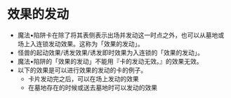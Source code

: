 # 效果的发动

* 魔法•陷阱卡在除了将其表侧表示出场并发动这一时点之外，也可以从墓地或场上入连锁发动效果。这称为「效果的发动」。
* 怪兽的起动效果/诱发效果/诱发即时效果为入连锁的「效果的发动」。
* 魔法•陷阱的「效果的发动」不能用『卡的发动无效。』的效果无效。
* 以下的效果是可以进行效果的发动的卡的例子。
  * 卡片发动完之后，可以在场上发动的效果
  * 在墓地存在的时候或送去墓地时可以发动的效果

